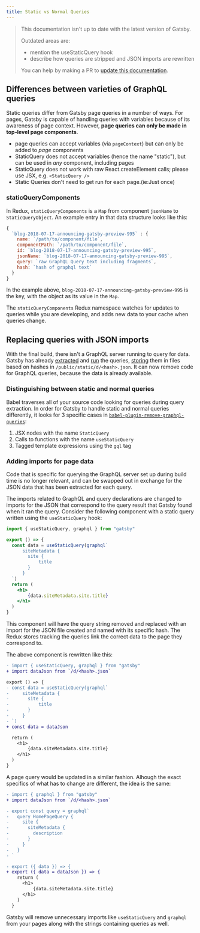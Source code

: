 ```yaml
---
title: Static vs Normal Queries
---
```


> This documentation isn't up to date with the latest version of Gatsby.
>
> Outdated areas are:
>
> - mention the useStaticQuery hook
> - describe how queries are stripped and JSON imports are rewritten
>
> You can help by making a PR to [update this documentation](https://github.com/gatsbyjs/gatsby/issues/14228).

## Differences between varieties of GraphQL queries

Static queries differ from Gatsby page queries in a number of ways. For pages, Gatsby is capable of handling queries with variables because of its awareness of page context. However, **page queries can only be made in top-level page components**.

- page queries can accept variables (via `pageContext`) but can only be added to _page_ components
- StaticQuery does not accept variables (hence the name "static"), but can be used in _any_ component, including pages
- StaticQuery does not work with raw React.createElement calls; please use JSX, e.g. `<StaticQuery />`
- Static Queries don't need to get run for each page.(ie:Just once)

### staticQueryComponents

In Redux, `staticQueryComponents` is a `Map` from component `jsonName` to `StaticQueryObject`. An example entry in that data structure looks like this:

```javascript
{
  `blog-2018-07-17-announcing-gatsby-preview-995` : {
    name: `/path/to/component/file`,
    componentPath: `/path/to/component/file`,
    id: `blog-2018-07-17-announcing-gatsby-preview-995`,
    jsonName: `blog-2018-07-17-announcing-gatsby-preview-995`,
    query: `raw GraphQL Query text including fragments`,
    hash: `hash of graphql text`
  }
}
```

In the example above, `blog-2018-07-17-announcing-gatsby-preview-995` is the key, with the object as its value in the `Map`.

The `staticQueryComponents` Redux namespace watches for updates to queries while you are developing, and adds new data to your cache when queries change.

## Replacing queries with JSON imports

With the final build, there isn't a GraphQL server running to query for data. Gatsby has already [extracted](/docs/query-extraction/) and [run](/docs/query-execution/) the queries, [storing](/docs/query-execution/#save-query-results-to-redux-and-disk) them in files based on hashes in `/public/static/d/<hash>.json`. It can now remove code for GraphQL queries, because the data is already available.

### Distinguishing between static and normal queries

Babel traverses all of your source code looking for queries during query extraction. In order for Gatsby to handle static and normal queries differently, it looks for 3 specific cases in [`babel-plugin-remove-graphql-queries`](https://github.com/gatsbyjs/gatsby/blob/master/packages/babel-plugin-remove-graphql-queries/src/index.js):

1. JSX nodes with the name `StaticQuery`
2. Calls to functions with the name `useStaticQuery`
3. Tagged template expressions using the `gql` tag

### Adding imports for page data

Code that is specific for querying the GraphQL server set up during build time is no longer relevant, and can be swapped out in exchange for the JSON data that has been extracted for each query.

The imports related to GraphQL and query declarations are changed to imports for the JSON that correspond to the query result that Gatsby found when it ran the query. Consider the following component with a static query written using the `useStaticQuery` hook:

```jsx
import { useStaticQuery, graphql } from "gatsby"

export () => {
  const data = useStaticQuery(graphql`
      siteMetadata {
        site {
            title
        }
      }
  `)
  return (
    <h1>
        {data.siteMetadata.site.title}
    </h1>
  )
}
```

This component will have the query string removed and replaced with an import for the JSON file created and named with its specific hash. The Redux stores tracking the queries link the correct data to the page they correspond to.

The above component is rewritten like this:

```diff
- import { useStaticQuery, graphql } from "gatsby"
+ import dataJson from `/d/<hash>.json`

export () => {
- const data = useStaticQuery(graphql`
-     siteMetadata {
-       site {
-           title
-       }
-     }
- `)
+ const data = dataJson

  return (
    <h1>
        {data.siteMetadata.site.title}
    </h1>
  )
}
```

A page query would be updated in a similar fashion. Alhough the exact specifics of what has to change are different, the idea is the same:

```diff
- import { graphql } from "gatsby"
+ import dataJson from `/d/<hash>.json`

- export const query = graphql`
-   query HomePageQuery {
-     site {
-       siteMetadata {
-         description
-       }
-     }
-   }
- `

- export ({ data }) => {
+ export ({ data = dataJson }) => {
    return (
      <h1>
          {data.siteMetadata.site.title}
      </h1>
    )
  }
```

Gatsby will remove unnecessary imports like `useStaticQuery` and `graphql` from your pages along with the strings containing queries as well.
